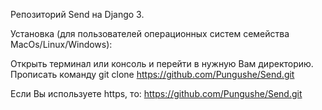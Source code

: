 Репозиторий Send на Django 3.

Установка (для пользователей операционных систем семейства MacOs/Linux/Windows):

Открыть терминал или консоль и перейти в нужную Вам директорию. Прописать команду git clone https://github.com/Pungushe/Send.git 

Если Вы используете https, то: https://github.com/Pungushe/Send.git
